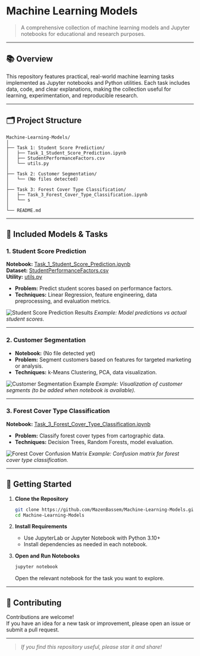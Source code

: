 # Machine Learning Models

> A comprehensive collection of machine learning models and Jupyter notebooks for educational and research purposes.

---

## 📚 Overview

This repository features practical, real-world machine learning tasks implemented as Jupyter notebooks and Python utilities. Each task includes data, code, and clear explanations, making the collection useful for learning, experimentation, and reproducible research.

---

## 🗂️ Project Structure

```
Machine-Learning-Models/
│
├── Task 1: Student Score Prediction/
│   ├── Task_1_Student_Score_Prediction.ipynb
│   ├── StudentPerformanceFactors.csv
│   └── utils.py
│
├── Task 2: Customer Segmentation/
│   └── (No files detected)
│
├── Task 3: Forest Cover Type Classification/
│   ├── Task_3_Forest_Cover_Type_Classification.ipynb
│   └── s
│
└── README.md
```

---

## 🧠 Included Models & Tasks

### 1. Student Score Prediction

**Notebook:** [Task_1_Student_Score_Prediction.ipynb](Task%201:%20Student%20Score%20Prediction/Task_1_Student_Score_Prediction.ipynb)  
**Dataset:** [StudentPerformanceFactors.csv](Task%201:%20Student%20Score%20Prediction/StudentPerformanceFactors.csv)  
**Utility:** [utils.py](Task%201:%20Student%20Score%20Prediction/utils.py)  

- **Problem:** Predict student scores based on performance factors.
- **Techniques:** Linear Regression, feature engineering, data preprocessing, and evaluation metrics.

![Student Score Prediction Results](images/student_score_plot.png)
*Example: Model predictions vs actual student scores.*

---

### 2. Customer Segmentation

- **Notebook:** (No file detected yet)
- **Problem:** Segment customers based on features for targeted marketing or analysis.
- **Techniques:** k-Means Clustering, PCA, data visualization.

![Customer Segmentation Example](images/customer_segmentation_clusters.png)
*Example: Visualization of customer segments (to be added when notebook is available).*

---

### 3. Forest Cover Type Classification

**Notebook:** [Task_3_Forest_Cover_Type_Classification.ipynb](Task%203:%20Forest%20Cover%20Type%20Classification/Task_3_Forest_Cover_Type_Classification.ipynb)  

- **Problem:** Classify forest cover types from cartographic data.
- **Techniques:** Decision Trees, Random Forests, model evaluation.

![Forest Cover Confusion Matrix](images/forest_cover_confusion_matrix.png)
*Example: Confusion matrix for forest cover type classification.*

---

## 🚀 Getting Started

1. **Clone the Repository**
   ```bash
   git clone https://github.com/MazenBassem/Machine-Learning-Models.git
   cd Machine-Learning-Models
   ```
2. **Install Requirements**
   - Use JupyterLab or Jupyter Notebook with Python 3.10+
   - Install dependencies as needed in each notebook.

3. **Open and Run Notebooks**
   ```bash
   jupyter notebook
   ```
   Open the relevant notebook for the task you want to explore.

---

## 🤝 Contributing

Contributions are welcome!  
If you have an idea for a new task or improvement, please open an issue or submit a pull request.

---

> _If you find this repository useful, please star it and share!_
